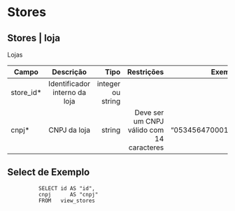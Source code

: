 # Stores
## Stores | loja

Lojas	 	

| Campo   |      Descrição      |  Tipo | Restrições   | Exemplo   |
|----------|:-------------:|------:|------:|------:|
|store_id* |Identificador interno da loja | integer ou string||1|
| cnpj* |CNPJ da loja|string|Deve ser um CNPJ válido com 14 caracteres|	“05345647000122”|

## Select de Exemplo  
        
              SELECT id AS "id", 
              cnpj      AS "cnpj" 
              FROM   view_stores 
         
